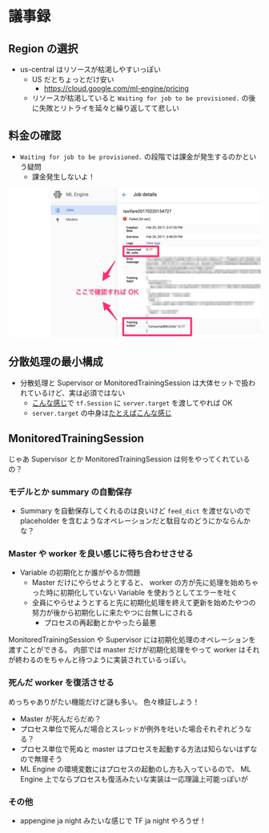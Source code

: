 # 議事録

## Region の選択

* us-central はリソースが枯渇しやすいっぽい
  - US だとちょっとだけ安い
    - https://cloud.google.com/ml-engine/pricing
  - リソースが枯渇していると `Waiting for job to be provisioned.` の後に失敗とリトライを延々と繰り返してて悲しい

## 料金の確認

* `Waiting for job to be provisioned.` の段階では課金が発生するのかという疑問
  - 課金発生しないよ！

<img src="img/job_details.jpg" width=512px>

## 分散処理の最小構成

* 分散処理と Supervisor or MonitoredTrainingSession は大体セットで扱われているけど、実は必須ではない
  - [こんな感じ](http://qiita.com/shuhei_f/items/ba9c38f6f294d6a22b7d)で `tf.Session` に `server.target` を渡してやれば OK
  - `server.target` の中身は[たとえばこんな感じ](https://www.tensorflow.org/deploy/distributed#specifying_distributed_devices_in_your_model)

## MonitoredTrainingSession

じゃあ Supervisor とか MonitoredTrainingSession は何をやってくれているの？

### モデルとか summary の自動保存

* Summary を自動保存してくれるのは良いけど `feed_dict` を渡せないので placeholder を含むようなオペレーションだと駄目なのどうにかならんかな？

### Master や worker を良い感じに待ち合わせさせる

* Variable の初期化とか誰がやるか問題
  - Master だけにやらせようとすると、 worker の方が先に処理を始めちゃった時に初期化していない Variable を使おうとしてエラーを吐く
  - 全員にやらせようとすると先に初期化処理を終えて更新を始めたやつの努力が後から初期化しに来たやつに台無しにされる
    - プロセスの再起動とかやったら最悪

MonitoredTrainingSession や Supervisor には初期化処理のオペレーションを渡すことができる。
内部では master だけが初期化処理をやって worker はそれが終わるのをちゃんと待つように実装されているっぽい。

### 死んだ worker を復活させる

めっちゃありがたい機能だけど謎も多い。
色々検証しよう！

* Master が死んだらだめ？
* プロセス単位で死んだ場合とスレッドが例外を吐いた場合それぞれどうなる？
* プロセス単位で死ぬと master はプロセスを起動する方法は知らないはずなので無理そう
* ML Engine の環境変数にはプロセスの起動のし方も入っているので、 ML Engine 上でならプロセスも復活みたいな実装は一応理論上可能っぽいが

### その他

* appengine ja night みたいな感じで TF ja night やろうぜ！
